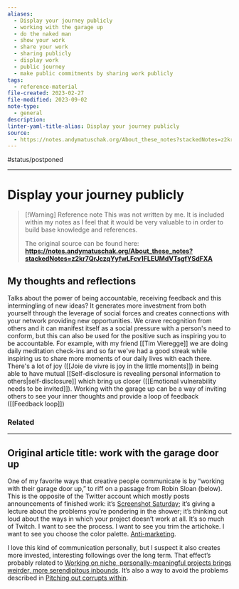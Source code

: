 ```yaml
---
aliases:
  - Display your journey publicly
  - working with the garage up
  - do the naked man
  - show your work
  - share your work
  - sharing publicly
  - display work
  - public journey
  - make public commitments by sharing work publicly
tags:
  - reference-material
file-created: 2023-02-27
file-modified: 2023-09-02
note-type:
  - general
description: 
linter-yaml-title-alias: Display your journey publicly
source:
  - https://notes.andymatuschak.org/About_these_notes?stackedNotes=z2kr7QrJczqYyfwLFcv1FLEUMdVTsgfYSdFXA
---
```


#status/postponed

---

# Display your journey publicly

> [!Warning] Reference note
> This was not written by me. It is included within my notes as I feel that it would be very valuable to in order to build base knowledge and references.
>
> The original source can be found here: **https://notes.andymatuschak.org/About_these_notes?stackedNotes=z2kr7QrJczqYyfwLFcv1FLEUMdVTsgfYSdFXA**

## My thoughts and reflections

Talks about the power of being accountable, receiving feedback and this intermingling of new ideas? It generates more investment from both yourself through the leverage of social forces and creates connections with your network providing new opportunities.  We crave recognition from others and it can manifest itself as a social pressure with a person's need to conform, but this can also be used for the positive such as inspiring you to be accountable. For example, with my friend [[Tim Vieregge]] we are doing daily meditation check-ins and so far we've had a good streak while inspiring us to share more moments of our daily lives with each there. There's a lot of joy ([[Joie de vivre is joy in the little moments]]) in being able to have mutual [[Self-disclosure is revealing personal information to others|self-disclosure]] which bring us closer ([[Emotional vulnerability needs to be invited]]). Working with the garage up can be a way of inviting others to see your inner thoughts and provide a loop of feedback ([[Feedback loop]])

### Related

---

## Original article title: work with the garage door up

One of my favorite ways that creative people communicate is by “working with their garage door up,” to riff on a passage from Robin Sloan (below). This is the opposite of the Twitter account which mostly posts announcements of finished work: it’s [Screenshot Saturday](https://twitter.com/hashtag/screenshotsaturday?lang=en); it’s giving a lecture about the problems you’re pondering in the shower; it’s thinking out loud about the ways in which your project doesn’t work at all. It’s so much of Twitch. I want to see the process. I want to see you trim the artichoke. I want to see you choose the color palette. [Anti-marketing](https://notes.andymatuschak.org/z4bK6LaSBRetDzuYkeCs3A8mJ8DufTbK4o6FS).

I love this kind of communication personally, but I suspect it also creates more invested, interesting followings over the long term. That effect’s probably related to [Working on niche, personally-meaningful projects brings weirder, more serendipitous inbounds](https://notes.andymatuschak.org/z2DABWsGLkXcCuUet2scfD1duL1ZHBztwGKp). It’s also a way to avoid the problems described in [Pitching out corrupts within](https://notes.andymatuschak.org/zqG92bvaL58AWMeL97jXaRd1Dm6hsfGvhAn).
